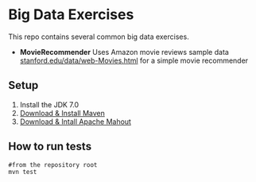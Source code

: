 # Big Data Exercises

This repo contains several common big data exercises.

* **MovieRecommender** Uses Amazon movie reviews sample data   [stanford.edu/data/web-Movies.html](http://snap.stanford.edu/data/web-Movies.html) for a simple movie recommender

    
 
 
## Setup

1. Install the  JDK 7.0
2. [Download & Install Maven](http://maven.apache.org/download.cgi)
3. [Download & Intall Apache Mahout](https://mahout.apache.org/general/downloads)
   
 
## How to run tests

    #from the repository root
    mvn test
 
